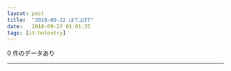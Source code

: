 ```yaml
---
layout: post
title:  "2018-09-22 はてぶIT"
date:   2018-09-22 01:01:35
tags: [it-hotentry]
---
```

0 件のデータあり

<hr>

